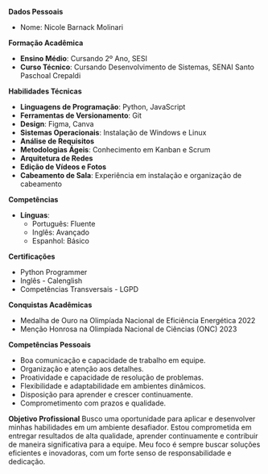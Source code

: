 

**Dados Pessoais**
- Nome: Nicole Barnack Molinari

**Formação Acadêmica**
- **Ensino Médio**: Cursando 2º Ano, SESI
- **Curso Técnico**: Cursando Desenvolvimento de Sistemas, SENAI Santo Paschoal Crepaldi

**Habilidades Técnicas**
- **Linguagens de Programação**: Python, JavaScript
- **Ferramentas de Versionamento**: Git
- **Design**: Figma, Canva
- **Sistemas Operacionais**: Instalação de Windows e Linux
- **Análise de Requisitos**
- **Metodologias Ágeis**: Conhecimento em Kanban e Scrum
- **Arquitetura de Redes**
- **Edição de Vídeos e Fotos**
- **Cabeamento de Sala**: Experiência em instalação e organização de cabeamento

**Competências**
- **Línguas**:
  - Português: Fluente
  - Inglês: Avançado
  - Espanhol: Básico

**Certificações**
- Python Programmer
- Inglês - Calenglish
- Competências Transversais - LGPD

**Conquistas Acadêmicas**
- Medalha de Ouro na Olimpíada Nacional de Eficiência Energética 2022
- Menção Honrosa na Olimpíada Nacional de Ciências (ONC) 2023

**Competências Pessoais**
- Boa comunicação e capacidade de trabalho em equipe.
- Organização e atenção aos detalhes.
- Proatividade e capacidade de resolução de problemas.
- Flexibilidade e adaptabilidade em ambientes dinâmicos.
- Disposição para aprender e crescer continuamente.
- Comprometimento com prazos e qualidade.

**Objetivo Profissional**
Busco uma oportunidade para aplicar e desenvolver minhas habilidades em um ambiente desafiador. Estou comprometida em entregar resultados de alta qualidade, aprender continuamente e contribuir de maneira significativa para a equipe. Meu foco é sempre buscar soluções eficientes e inovadoras, com um forte senso de responsabilidade e dedicação.

